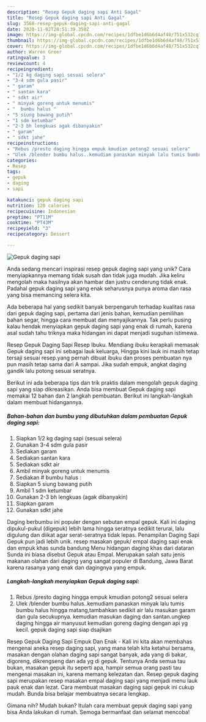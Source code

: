 ```yaml
---
description: "Resep Gepuk daging sapi Anti Gagal"
title: "Resep Gepuk daging sapi Anti Gagal"
slug: 3568-resep-gepuk-daging-sapi-anti-gagal
date: 2020-11-02T20:51:39.350Z
image: https://img-global.cpcdn.com/recipes/1dfbe1d6b6d4af48/751x532cq70/gepuk-daging-sapi-foto-resep-utama.jpg
thumbnail: https://img-global.cpcdn.com/recipes/1dfbe1d6b6d4af48/751x532cq70/gepuk-daging-sapi-foto-resep-utama.jpg
cover: https://img-global.cpcdn.com/recipes/1dfbe1d6b6d4af48/751x532cq70/gepuk-daging-sapi-foto-resep-utama.jpg
author: Warren Greer
ratingvalue: 3
reviewcount: 4
recipeingredient:
- "1/2 kg daging sapi sesuai selera"
- "3-4 sdm gula pasir"
- " garam"
- " santan kara"
- " sdkt air"
- " minyak goreng untuk menumis"
- "  bumbu halus "
- "5 siung bawang putih"
- "1 sdm ketumbar"
- "2-3 bh lengkuas agak dibanyakin"
- " garam"
- " sdkt jahe"
recipeinstructions:
- "Rebus /presto daging hingga empuk kmudian potong2 sesuai selera"
- "Ulek /blender bumbu halus..kemudiam panaskan minyak lalu tumis bumbu halus hingga matang,tambahkan sedikit air lalu masukan garam dan gula secukupnya. kemudian masukan daging dan santan.ungkep daging hingga air manyusut kemudian goreng daging dengan api yg kecil. gepuk daging sapi siap dsajikan"
categories:
- Resep
tags:
- gepuk
- daging
- sapi

katakunci: gepuk daging sapi 
nutrition: 120 calories
recipecuisine: Indonesian
preptime: "PT11M"
cooktime: "PT43M"
recipeyield: "3"
recipecategory: Dessert

---
```



![Gepuk daging sapi](https://img-global.cpcdn.com/recipes/1dfbe1d6b6d4af48/751x532cq70/gepuk-daging-sapi-foto-resep-utama.jpg)

Anda sedang mencari inspirasi resep gepuk daging sapi yang unik? Cara menyiapkannya memang tidak susah dan tidak juga mudah. Jika keliru mengolah maka hasilnya akan hambar dan justru cenderung tidak enak. Padahal gepuk daging sapi yang enak seharusnya punya aroma dan rasa yang bisa memancing selera kita.

Ada beberapa hal yang sedikit banyak berpengaruh terhadap kualitas rasa dari gepuk daging sapi, pertama dari jenis bahan, kemudian pemilihan bahan segar, hingga cara membuat dan menyajikannya. Tak perlu pusing kalau hendak menyiapkan gepuk daging sapi yang enak di rumah, karena asal sudah tahu triknya maka hidangan ini dapat menjadi suguhan istimewa.

Resep Gepuk Daging Sapi Resep Ibuku. Mendiang ibuku kerapkali memasak Gepuk daging sapi ini sebagai lauk keluarga, Hingga kini lauk ini masih tetap tersaji sesuai resep.yang pernah dibuat ibuku dan proses pembuatan nya pun masih tetap sama dari A sampai. Jika sudah empuk, angkat daging gandik lalu potong sesuai seratnya.


Berikut ini ada beberapa tips dan trik praktis dalam mengolah gepuk daging sapi yang siap dikreasikan. Anda bisa membuat Gepuk daging sapi memakai 12 bahan dan 2 langkah pembuatan. Berikut ini langkah-langkah dalam membuat hidangannya.

<!--inarticleads1-->

##### Bahan-bahan dan bumbu yang dibutuhkan dalam pembuatan Gepuk daging sapi:

1. Siapkan 1/2 kg daging sapi (sesuai selera)
1. Gunakan 3-4 sdm gula pasir
1. Sediakan  garam
1. Sediakan  santan kara
1. Sediakan  sdkt air
1. Ambil  minyak goreng untuk menumis
1. Sediakan  # bumbu halus :
1. Siapkan 5 siung bawang putih
1. Ambil 1 sdm ketumbar
1. Gunakan 2-3 bh lengkuas (agak dibanyakin)
1. Siapkan  garam
1. Gunakan  sdkt jahe


Daging berbumbu ini populer dengan sebutan empal gepuk. Kali ini daging dipukul-pukul (digepuk) lebih lama hingga seratnya sedikit terurai, lalu digulung dan diikat agar serat-seratnya tidak lepas. Penampilan Daging Sapi Gepuk pun jadi lebih unik. resep masakan gepuk/ empal daging sapi enak dan empuk khas sunda bandung Menu hidangan daging khas dari dataran Sunda ini biasa disebut Gepuk atau Empal. Merupakan salah satu jenis makanan olahan dari daging yang sangat populer di Bandung, Jawa Barat karena rasanya yang enak dan dagingnya yang empuk. 

<!--inarticleads2-->

##### Langkah-langkah menyiapkan Gepuk daging sapi:

1. Rebus /presto daging hingga empuk kmudian potong2 sesuai selera
1. Ulek /blender bumbu halus..kemudiam panaskan minyak lalu tumis bumbu halus hingga matang,tambahkan sedikit air lalu masukan garam dan gula secukupnya. kemudian masukan daging dan santan.ungkep daging hingga air manyusut kemudian goreng daging dengan api yg kecil. gepuk daging sapi siap dsajikan


Resep Gepuk Daging Sapi Empuk Dan Enak - Kali ini kita akan membahas mengenai aneka resep daging sapi, yang mana telah kita ketahui bersama, masakan dengan olahan daging sapi sangat banyak, ada yang di bakar, digoreng, dikrengseng dan ada yg di gepuk. Tentunya Anda semua tau bukan, masakan gepuk itu seperti apa, hampir semua orang pasti tau mengenai masakan ini, karena memang kelezatan dan. Resep gepuk daging sapi merupakan resep masakan empal daging sapi yang menjadi menu lauk pauk enak dan lezat. Cara membuat masakan daging sapi gepuk ini cukup mudah. Bunda bisa belajar membuatnya secara lengkap. 

Gimana nih? Mudah bukan? Itulah cara membuat gepuk daging sapi yang bisa Anda lakukan di rumah. Semoga bermanfaat dan selamat mencoba!
